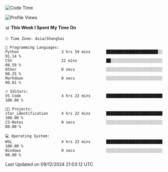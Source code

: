 <!--START_SECTION:waka-->
![Code Time](http://img.shields.io/badge/Code%20Time-2%2C138%20hrs%2034%20mins-blue)

![Profile Views](http://img.shields.io/badge/Profile%20Views-2-blue)

📊 **This Week I Spent My Time On** 

```text
🕑︎ Time Zone: Asia/Shanghai

💬 Programming Languages: 
Python                   3 hrs 59 mins       ███████████████████████░░   91.14 % 
CSV                      22 mins             ██░░░░░░░░░░░░░░░░░░░░░░░   08.59 % 
Other                    0 secs              ░░░░░░░░░░░░░░░░░░░░░░░░░   00.25 % 
Markdown                 0 secs              ░░░░░░░░░░░░░░░░░░░░░░░░░   00.01 % 

🔥 Editors: 
VS Code                  4 hrs 22 mins       █████████████████████████   100.00 % 

🐱‍💻 Projects: 
star_identification      4 hrs 22 mins       █████████████████████████   100.00 % 
CS-Notes                 0 secs              ░░░░░░░░░░░░░░░░░░░░░░░░░   00.00 % 

💻 Operating System: 
WSL                      4 hrs 22 mins       █████████████████████████   100.00 % 
Windows                  0 secs              ░░░░░░░░░░░░░░░░░░░░░░░░░   00.00 % 
```


 Last Updated on 09/12/2024 21:03:12 UTC
<!--END_SECTION:waka-->